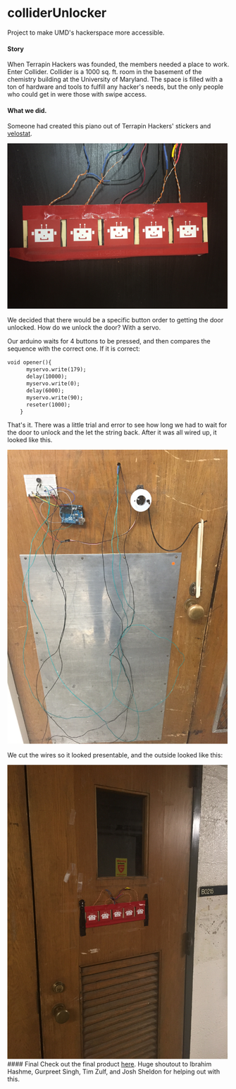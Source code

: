 # colliderUnlocker
Project to make UMD's hackerspace more accessible.

#### Story
When Terrapin Hackers was founded, the members needed a place to work. Enter Collider. Collider is a 1000 sq. ft. room in the basement of the chemistry building at the University of Maryland. The space is filled with a ton of hardware and tools to fulfill any hacker's needs, but the only people who could get in were those with swipe access.

#### What we did.
Someone had created this piano out of Terrapin Hackers' stickers and <a href = "https://www.adafruit.com/products/1361">velostat</a>. 

<img src = "https://github.com/imparikh/colliderUnlocker/blob/master/images/velostat.png" width=500px>

We decided that there would be a specific button order to getting the door unlocked. How do we unlock the door? With a servo.

Our arduino waits for 4 buttons to be pressed, and then compares the sequence with the correct one. If it is correct:
```
void opener(){
      myservo.write(179);
      delay(10000);
      myservo.write(0);
      delay(6000);
      myservo.write(90);
      reseter(1000);
    }
  ```
  That's it. There was a little trial and error to see how long we had to wait for the door to unlock and the let the string back. After it was all wired up, it looked like this.
  
<img src = "https://github.com/imparikh/colliderUnlocker/blob/master/images/precut.png" width=500px>

We cut the wires so it looked presentable, and the outside looked like this:

<img src = "https://github.com/imparikh/colliderUnlocker/blob/master/images/final.png" width=500px>
#### Final
Check out the final product <a href = "https://www.youtube.com/watch?v=Rq76U-nN76M">here</a>.
Huge shoutout to Ibrahim Hashme, Gurpreet Singh, Tim Zulf, and Josh Sheldon for helping out with this.
